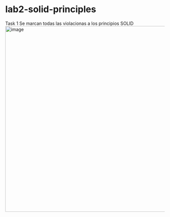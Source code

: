 # lab2-solid-principles

Task 1 
Se marcan todas las violacionas a los principios SOLID
<img width="586" alt="image" src="https://github.com/IvanG-G/lab2-solid-principles/assets/138608967/3e04141f-04fa-4ea6-a1cd-657f86afc413">
